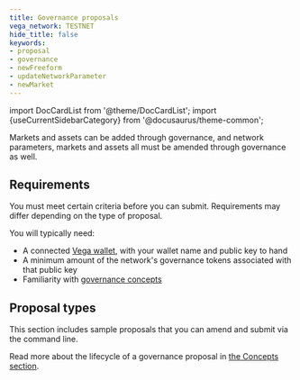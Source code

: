 ```yaml
---
title: Governance proposals
vega_network: TESTNET
hide_title: false
keywords:
- proposal
- governance
- newFreeform
- updateNetworkParameter
- newMarket
---
```

import DocCardList from '@theme/DocCardList';
import {useCurrentSidebarCategory} from '@docusaurus/theme-common';

Markets and assets can be added through governance, and network parameters, markets and assets all must be amended through governance as well.

## Requirements

You must meet certain criteria before you can submit. Requirements may differ depending on the type of proposal.

You will typically need:

- A connected [Vega wallet](../../tools/vega-wallet/index.md), with your wallet name and public key to hand
- A minimum amount of the network's governance tokens associated with that public key
- Familiarity with [governance concepts](../../concepts/governance/index.md)

## Proposal types

This section includes sample proposals that you can amend and submit via the command line.

Read more about the lifecycle of a governance proposal in [the Concepts section](../../concepts/governance/lifecycle.md).

<DocCardList items={useCurrentSidebarCategory().items}/>
